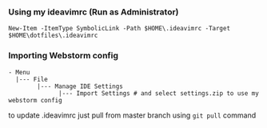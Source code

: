 ### Using my ideavimrc (Run as Administrator)
```pwsh
New-Item -ItemType SymbolicLink -Path $HOME\.ideavimrc -Target $HOME\dotfiles\.ideavimrc
```

### Importing Webstorm config
```
- Menu
  |--- File
        |--- Manage IDE Settings
              |--- Import Settings # and select settings.zip to use my webstorm config
```

to update .ideavimrc just pull from master branch using `git pull` command 
